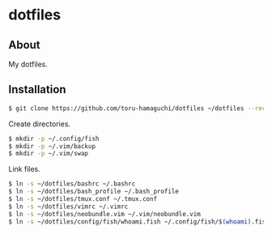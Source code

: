 # dotfiles

## About
My dotfiles.

## Installation
```bash
$ git clone https://github.com/toru-hamaguchi/dotfiles ~/dotfiles --recursive
```

Create directories.

```bash
$ mkdir -p ~/.config/fish
$ mkdir -p ~/.vim/backup
$ mkdir -p ~/.vim/swap
```

Link files.

```bash
$ ln -s ~/dotfiles/bashrc ~/.bashrc
$ ln -s ~/dotfiles/bash_profile ~/.bash_profile
$ ln -s ~/dotfiles/tmux.conf ~/.tmux.conf
$ ln -s ~/dotfiles/vimrc ~/.vimrc
$ ln -s ~/dotfiles/neobundle.vim ~/.vim/neobundle.vim
$ ln -s ~/dotfiles/config/fish/whoami.fish ~/.config/fish/$(whoami).fish
```
